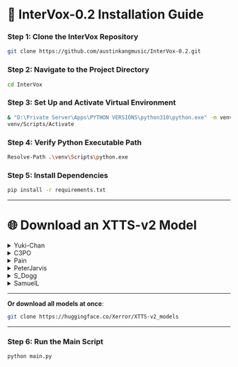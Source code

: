 # 🚀 **InterVox-0.2 Installation Guide**

### Step 1: Clone the **InterVox** Repository
```bash
git clone https://github.com/austinkangmusic/InterVox-0.2.git
```

### Step 2: Navigate to the Project Directory
```bash
cd InterVox
```

### Step 3: Set Up and Activate Virtual Environment
```bash
& "D:\Private Server\Apps\PYTHON VERSIONS\python310\python.exe" -m venv venv
venv/Scripts/Activate
```

### Step 4: Verify Python Executable Path
```bash
Resolve-Path .\venv\Scripts\python.exe
```

### Step 5: Install Dependencies
```bash
pip install -r requirements.txt
```

---

# 🌐 **Download an XTTS-v2 Model**

<details>
  <summary>Yuki-Chan</summary>

  ```bash
  git clone https://huggingface.co/Xerror/XTTS-v2_Yuki-Chan
  ```
</details>

<details>
  <summary>C3PO</summary>

  ```bash
  git clone https://huggingface.co/Xerror/XTTS-v2_C3PO
  ```
</details>

<details>
  <summary>Pain</summary>

  ```bash
  git clone https://huggingface.co/Xerror/XTTS-v2_pain
  ```
</details>

<details>
  <summary>PeterJarvis</summary>

  ```bash
  git clone https://huggingface.co/Xerror/XTTS-v2_PeterJarvis
  ```
</details>

<details>
  <summary>S_Dogg</summary>

  ```bash
  git clone https://huggingface.co/Xerror/XTTS-v2_S_Dogg
  ```
</details>

<details>
  <summary>SamuelL</summary>

  ```bash
  git clone https://huggingface.co/Xerror/XTTS-v2_SamuelL
  ```
</details>

---

**Or download all models at once**:

```bash
git clone https://huggingface.co/Xerror/XTTS-v2_models
```

---

### Step 6: Run the Main Script
```bash
python main.py
```
```
